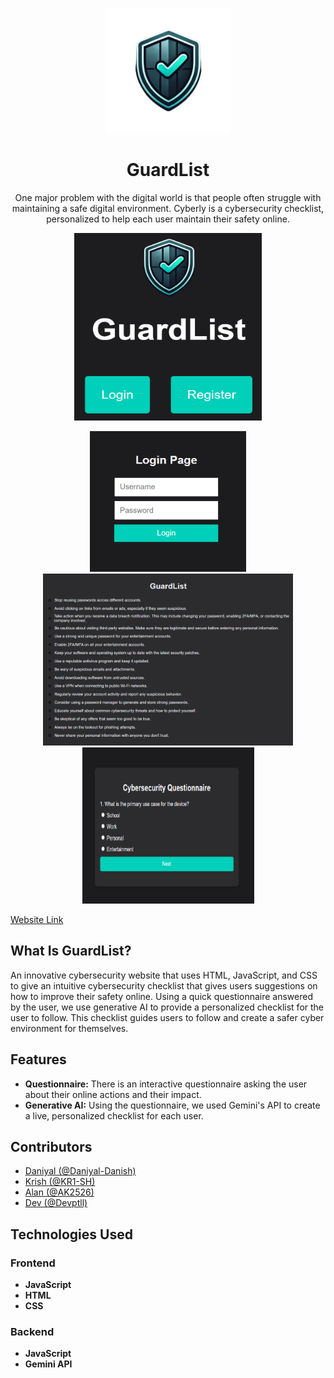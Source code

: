 <p align="center">
  <img src="images/Logo.png" width="200px" height="200px"/>
</p>

<div align="center">
  <h1>GuardList</h1>
  <p> One major problem with the digital world is that people often struggle with maintaining a safe digital environment. Cyberly is a cybersecurity checklist, personalized to help each user maintain their safety online. </p>
</div>

<p align="center">
  <img src="images/Welcome.png" width="300px" height="300px"/>
</p>

<p align="center">
  <img src="images/Login.png" width="250px" height="225px"/>
  <img src="images/Checklist.png" width="400px" height="275px"/>
  <img src="images/Question.png" width="275px" height="250px"/>
</p>

[Website Link](https://guardlist.co/)

## What Is GuardList?
An innovative cybersecurity website that uses HTML, JavaScript, and CSS to give an intuitive cybersecurity checklist that gives users suggestions on how to improve their safety online. Using a quick questionnaire answered by the user, we use generative AI to provide a personalized checklist for the user to follow. This checklist guides users to follow and create a safer cyber environment for themselves.

## Features
* **Questionnaire:** There is an interactive questionnaire asking the user about their online actions and their impact.
* **Generative AI:** Using the questionnaire, we used Gemini's API to create a live, personalized checklist for each user.

## Contributors
* [Daniyal (@Daniyal-Danish)](https://github.com/Daniyal-Danish)
* [Krish (@KR1-SH)](https://github.com/KR1-SH)
* [Alan (@AK2526)](https://github.com/AK2526)
* [Dev (@Devptll)](https://github.com/Devptll)

## Technologies Used
### Frontend
* **JavaScript**
* **HTML**
* **CSS**

### Backend
* **JavaScript**
* **Gemini API**
